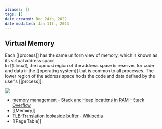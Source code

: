 ```yaml
---
aliases: []
tags: []
date created: Dec 24th, 2022
date modified: Jan 11th, 2023
---
```


## Virtual Memory
Each [[process]] has the same uniform view of memory, which is known as its virtual address space.  
In [[Linux]], the topmost region of the address space is reserved for code and data in the [[operating system]] that is common to all processes. The lower region of the address space holds the code and data defined by the user's [[process]].

![](https://i.stack.imgur.com/HOY4C.png)  
- [memory management - Stack and Heap locations in RAM - Stack Overflow](https://stackoverflow.com/questions/32418750/stack-and-heap-locations-in-ram)
- [[Memory]]
- [TLB-Translation lookaside buffer - Wikipedia](https://en.wikipedia.org/wiki/Translation_lookaside_buffer)
- [[Page Table]]